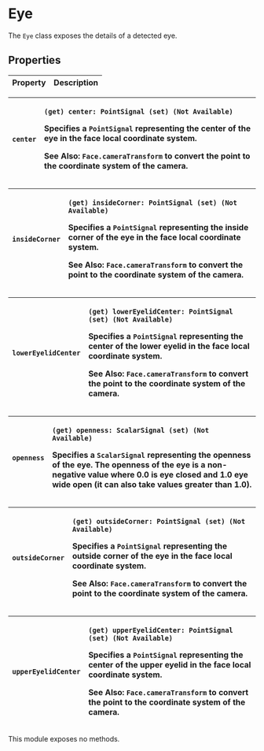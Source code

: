 # Eye

The `Eye` class exposes the details of a detected eye.

## Properties

| Property | Description |
| :--- | :--- |


<table>
  <thead>
    <tr>
      <th style="text-align:left"><code>center</code>
      </th>
      <th style="text-align:left">
        <p><code>(get) center: PointSignal (set) (Not Available)</code>
        </p>
        <p>Specifies a <code>PointSignal</code> representing the center of the eye
          in the face local coordinate system.</p>
        <p><b>See Also</b>: <code>Face.cameraTransform</code> to convert the point
          to the coordinate system of the camera.</p>
      </th>
    </tr>
  </thead>
  <tbody></tbody>
</table><table>
  <thead>
    <tr>
      <th style="text-align:left"><code>insideCorner</code>
      </th>
      <th style="text-align:left">
        <p><code>(get) insideCorner: PointSignal (set) (Not Available)</code>
        </p>
        <p>Specifies a <code>PointSignal</code> representing the inside corner of the
          eye in the face local coordinate system.</p>
        <p><b>See Also</b>: <code>Face.cameraTransform</code> to convert the point
          to the coordinate system of the camera.</p>
      </th>
    </tr>
  </thead>
  <tbody></tbody>
</table><table>
  <thead>
    <tr>
      <th style="text-align:left"><code>lowerEyelidCenter</code>
      </th>
      <th style="text-align:left">
        <p><code>(get) lowerEyelidCenter: PointSignal (set) (Not Available)</code>
        </p>
        <p>Specifies a <code>PointSignal</code> representing the center of the lower
          eyelid in the face local coordinate system.</p>
        <p><b>See Also</b>: <code>Face.cameraTransform</code> to convert the point
          to the coordinate system of the camera.</p>
      </th>
    </tr>
  </thead>
  <tbody></tbody>
</table><table>
  <thead>
    <tr>
      <th style="text-align:left"><code>openness</code>
      </th>
      <th style="text-align:left">
        <p><code>(get) openness: ScalarSignal (set) (Not Available)</code>
        </p>
        <p>Specifies a <code>ScalarSignal</code> representing the openness of the eye.
          The openness of the eye is a non-negative value where 0.0 is eye closed
          and 1.0 eye wide open (it can also take values greater than 1.0).</p>
      </th>
    </tr>
  </thead>
  <tbody></tbody>
</table><table>
  <thead>
    <tr>
      <th style="text-align:left"><code>outsideCorner</code>
      </th>
      <th style="text-align:left">
        <p><code>(get) outsideCorner: PointSignal (set) (Not Available)</code>
        </p>
        <p>Specifies a <code>PointSignal</code> representing the outside corner of
          the eye in the face local coordinate system.</p>
        <p><b>See Also</b>: <code>Face.cameraTransform</code> to convert the point
          to the coordinate system of the camera.</p>
      </th>
    </tr>
  </thead>
  <tbody></tbody>
</table><table>
  <thead>
    <tr>
      <th style="text-align:left"><code>upperEyelidCenter</code>
      </th>
      <th style="text-align:left">
        <p><code>(get) upperEyelidCenter: PointSignal (set) (Not Available)</code>
        </p>
        <p>Specifies a <code>PointSignal</code> representing the center of the upper
          eyelid in the face local coordinate system.</p>
        <p><b>See Also</b>: <code>Face.cameraTransform</code> to convert the point
          to the coordinate system of the camera.</p>
      </th>
    </tr>
  </thead>
  <tbody></tbody>
</table>This module exposes no methods.

